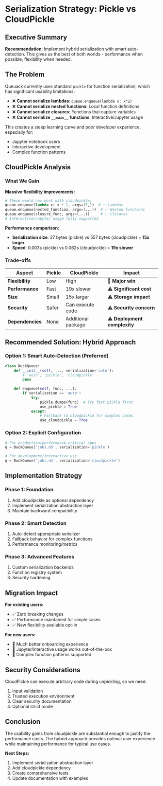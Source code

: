 
# Serialization Strategy: Pickle vs CloudPickle

## Executive Summary

**Recommendation**: Implement hybrid serialization with smart auto-detection. This gives us the best of both worlds - performance when possible, flexibility when needed.

## The Problem

Queuack currently uses standard `pickle` for function serialization, which has significant usability limitations:

- ❌ **Cannot serialize lambdas**: `queue.enqueue(lambda x: x*2)`
- ❌ **Cannot serialize nested functions**: Local function definitions
- ❌ **Cannot serialize closures**: Functions that capture variables
- ❌ **Cannot serialize `__main__` functions**: Interactive/Jupyter usage

This creates a steep learning curve and poor developer experience, especially for:
- Jupyter notebook users
- Interactive development
- Complex function patterns

## CloudPickle Analysis

### What We Gain

**Massive flexibility improvements:**
```python
# These would now work with cloudpickle:
queue.enqueue(lambda x: x * 2, args=(5,))  # ✅ Lambdas
queue.enqueue(nested_function, args=(...))  # ✅ Nested functions
queue.enqueue(closure_func, args=(...))     # ✅ Closures
# Interactive/Jupyter usage fully supported
```

**Performance comparison:**
- **Serialization size**: 37 bytes (pickle) vs 557 bytes (cloudpickle) = **15x larger**
- **Speed**: 0.003s (pickle) vs 0.062s (cloudpickle) = **19x slower**

### Trade-offs

| Aspect | Pickle | CloudPickle | Impact |
|--------|--------|-------------|---------|
| **Flexibility** | Low | High | 🎯 **Major win** |
| **Performance** | Fast | 19x slower | ⚠️ **Significant cost** |
| **Size** | Small | 15x larger | ⚠️ **Storage impact** |
| **Security** | Safer | Can execute code | ⚠️ **Security concern** |
| **Dependencies** | None | Additional package | ⚠️ **Deployment complexity** |

## Recommended Solution: Hybrid Approach

### **Option 1: Smart Auto-Detection (Preferred)**

```python
class DuckQueue:
    def __init__(self, ..., serialization='auto'):
        # 'auto', 'pickle', 'cloudpickle'
        pass
    
    def enqueue(self, func, ...):
        if serialization == 'auto':
            try:
                pickle.dumps(func)  # Try fast pickle first
                use_pickle = True
            except:
                # Fallback to cloudpickle for complex cases
                use_cloudpickle = True
```

### **Option 2: Explicit Configuration**

```python
# For production/performance-critical apps
q = DuckQueue('jobs.db', serialization='pickle')

# For development/interactive use
q = DuckQueue('jobs.db', serialization='cloudpickle')
```

## Implementation Strategy

### **Phase 1: Foundation**
1. Add cloudpickle as optional dependency
2. Implement serialization abstraction layer
3. Maintain backward compatibility

### **Phase 2: Smart Detection**
1. Auto-detect appropriate serializer
2. Fallback behavior for complex functions
3. Performance monitoring/metrics

### **Phase 3: Advanced Features**
1. Custom serialization backends
2. Function registry system
3. Security hardening

## Migration Impact

**For existing users:**
- ✅ Zero breaking changes
- ✅ Performance maintained for simple cases
- ✅ New flexibility available opt-in

**For new users:**
- 🎯 Much better onboarding experience
- 🎯 Jupyter/interactive usage works out-of-the-box
- 🎯 Complex function patterns supported

## Security Considerations

CloudPickle can execute arbitrary code during unpickling, so we need:
1. Input validation
2. Trusted execution environment
3. Clear security documentation
4. Optional strict mode

## Conclusion

The usability gains from cloudpickle are substantial enough to justify the performance costs. The hybrid approach provides optimal user experience while maintaining performance for typical use cases.

**Next Steps:**
1. Implement serialization abstraction layer
2. Add cloudpickle dependency
3. Create comprehensive tests
4. Update documentation with examples